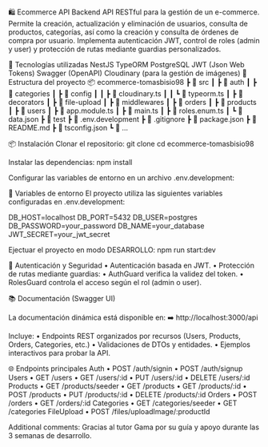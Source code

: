 🛍️ Ecommerce API Backend
API RESTful para la gestión de un e-commerce. Permite la creación, actualización y eliminación de usuarios, consulta de productos, categorías, así como la creación y consulta de órdenes de compra por usuario. Implementa autenticación JWT, control de roles (admin y user) y protección de rutas mediante guardias personalizados.

🚀 Tecnologías utilizadas
NestJS
TypeORM
PostgreSQL
JWT (Json Web Tokens)
Swagger (OpenAPI)
Cloudinary (para la gestión de imágenes)
🧱 Estructura del proyecto
📦 ecommerce-tomasbisio98 ┣ 📂 src ┃ ┣ 📂 auth ┃ ┣ 📂 categories ┃ ┣ 📂 config ┃ ┃ ┣ 📄 cloudinary.ts ┃ ┃ ┗ 📄 typeorm.ts ┃ ┣ 📂 decorators ┃ ┣ 📂 file-upload ┃ ┣ 📂 middlewares ┃ ┣ 📂 orders ┃ ┣ 📂 products ┃ ┣ 📂 users ┃ ┣ 📄 app.module.ts ┃ ┣ 📄 main.ts ┃ ┣ 📄 roles.enum.ts ┃ ┗ 📄 data.json ┣ 📂 test ┣ 📄 .env.development ┣ 📄 .gitignore ┣ 📄 package.json ┣ 📄 README.md ┣ 📄 tsconfig.json ┗ 📄 …

📦 Instalación
Clonar el repositorio: git clone cd ecommerce-tomasbisio98

Instalar las dependencias: npm install

Configurar las variables de entorno en un archivo .env.development:

🌿 Variables de entorno El proyecto utiliza las siguientes variables configuradas en .env.development:

DB_HOST=localhost DB_PORT=5432 DB_USER=postgres DB_PASSWORD=your_password DB_NAME=your_database JWT_SECRET=your_jwt_secret

Ejectuar el proyecto en modo DESARROLLO:
npm run start:dev

🔐 Autenticación y Seguridad • Autenticación basada en JWT. • Protección de rutas mediante guardias: • AuthGuard verifica la validez del token. • RolesGuard controla el acceso según el rol (admin o user).

📚 Documentación (Swagger UI)

La documentación dinámica está disponible en: ➡️ http://localhost:3000/api

Incluye: • Endpoints REST organizados por recursos (Users, Products, Orders, Categories, etc.) • Validaciones de DTOs y entidades. • Ejemplos interactivos para probar la API.

🌐 Endpoints principales Auth • POST /auth/signin • POST /auth/signup Users • GET /users • GET /users/:id • PUT /users/:id • DELETE /users/:id Products • GET /products/seeder • GET /products • GET /products/:id • POST /products • PUT /products/:id • DELETE /products/:id Orders • POST /orders • GET /orders/:id Categories • GET /categories/seeder • GET /categories FileUpload • POST /files/uploadImage/:productId

Additional comments: Gracias al tutor Gama por su guía y apoyo durante las 3 semanas de desarrollo.
